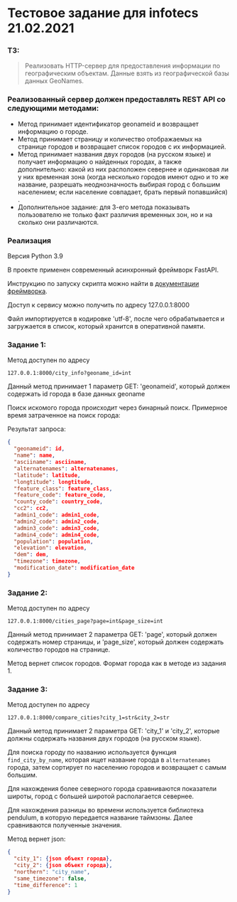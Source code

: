 # Тестовое задание для infotecs 21.02.2021

### ТЗ:

>Реализовать HTTP-сервер для предоставления информации по географическим объектам.
>Данные взять из географической базы данных GeoNames.

### Реализованный сервер должен предоставлять REST API со следующими методами:

 - Метод принимает идентификатор geonameid и возвращает информацию о городе.
 - Метод принимает страницу и количество отображаемых на странице городов и возвращает список городов с их информацией. 
 - Метод принимает названия двух городов (на русском языке) и получает информацию о найденных городах, а также дополнительно: какой из них расположен севернее и одинаковая ли у них временная зона (когда несколько городов имеют одно и то же название, разрешать неоднозначность выбирая город с большим населением; если население совпадает, брать первый попавшийся) .
 - Дополнительное задание: для 3-его метода показывать пользователю не только факт различия временных зон, но и на сколько они различаются.



### Реализация
Версия Python 3.9

В проекте применен современный асинхронный фреймворк FastAPI.

Инструкцию по запуску скрипта можно найти в [документации фреймворка](https://fastapi.tiangolo.com/#installation).

Доступ к сервису можно получить по адресу 127.0.0.1:8000

Файл импортируется в кодировке 'utf-8', после чего обрабатывается и загружается в список, который хранится в оперативной памяти.

### Задание 1:

Метод доступен по адресу 

```http request
127.0.0.1:8000/city_info?geoname_id=int
```

Данный метод принимает 1 параметр GET: 'geonameid', который должен содержать id города в базе данных geoname

Поиск искомого города происходит через бинарный поиск. Примерное время затраченное на поиск города:

Результат запроса:
```json
{
  "geonameid": id,
  "name": name,
  "asciiname": asciiname,
  "alternatenames": alternatenames,
  "latitude": latitude,
  "longtitude": longtitude,
  "feature_class": feature_class,
  "feature_code": feature_code,
  "county_code": country_code,
  "cc2": cc2,
  "admin1_code": admin1_code,
  "admin2_code": admin2_code,
  "admin3_code": admin3_code,
  "admin4_code": admin4_code,
  "population": population,
  "elevation": elevation,
  "dem": dem,
  "timezone": timezone,
  "modification_date": modification_date
}
```



### Задание 2:

Метод доступен по адресу 

```web-idl
127.0.0.1:8000/cities_page?page=int&page_size=int
```

Данный метод принимает 2 параметра GET: 'page', который должен содержать номер страницы, и 'page_size', который должен содержать количество городов на странице.

Метод вернет список городов. Формат города как в методе из задания 1.


### Задание 3:

Метод доступен по адресу 

```web-idl
127.0.0.1:8000/compare_cities?city_1=str&city_2=str
```

Данный метод принимает 2 параметра GET: 'city_1' и 'city_2', которые должны содержать названия двух городов (на русском языке).

Для поиска городу по названию используется функция `find_city_by_name`, которая ищет название города в `alternatenames` 
города, затем сортирует по населению городов и возвращает с самым большим.

Для нахождения более северного города сравниваются показатели широты, город с большей широтой располагается севернее.

Для нахождения разницы во времени используется библиотека pendulum, в которую передается название таймзоны. 
Далее сравниваются полученные значения.

Метод вернет json:

```json
{
  "city_1": {json объект города},
  "city_2": {json объект города},
  "northern": "city_name",
  "same_timezone": false,
  "time_difference": 1
}
```